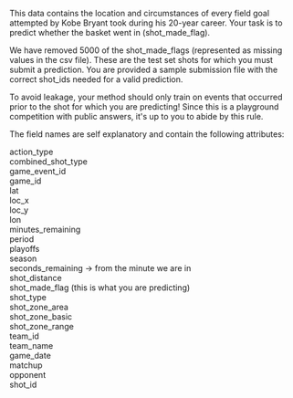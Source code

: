 This data contains the location and circumstances of every field goal attempted by Kobe Bryant took during his 20-year career. Your task is to predict whether the basket went in (shot_made_flag).  
  
We have removed 5000 of the shot_made_flags (represented as missing values in the csv file). These are the test set shots for which you must submit a prediction. You are provided a sample submission file with the correct shot_ids needed for a valid prediction.   
  
To avoid leakage, your method should only train on events that occurred prior to the shot for which you are predicting! Since this is a   playground competition with public answers, it's up to you to abide by this rule.    
  
The field names are self explanatory and contain the following attributes:    

action_type  
combined_shot_type  
game_event_id  
game_id  
lat  
loc_x  
loc_y  
lon  
minutes_remaining  
period  
playoffs  
season  
seconds_remaining -> from the minute we are in  
shot_distance  
shot_made_flag (this is what you are predicting)  
shot_type  
shot_zone_area   
shot_zone_basic  
shot_zone_range  
team_id  
team_name  
game_date  
matchup    
opponent  
shot_id  
